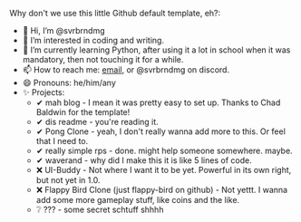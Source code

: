 Why don't we use this little Github default template, eh?:
- 👋 Hi, I’m @svrbrndmg
- 👀 I’m interested in coding and writing.
- 🌱 I’m currently learning Python, after using it a lot in school when it was mandatory, then not touching it for a while.
- 📫 How to reach me: [email](mailto:svrbrndmg@proton.me), or @svrbrndmg on discord.
- 😄 Pronouns: he/him/any
- ✨ Projects:
     - ✔ mah blog - I mean it was pretty easy to set up. Thanks to Chad Baldwin for the template!
     - ✔ dis readme - you're reading it.
     - ✔ Pong Clone - yeah, I don't really wanna add more to this. Or feel that I need to.
     - ✔ really simple rps - done. might help someone somewhere. maybe.
     - ✔ waverand - why did I make this it is like 5 lines of code.
     - ❌ UI-Buddy - Not where I want it to be yet. Powerful in its own right, but not yet in 1.0.
     - ❌ Flappy Bird Clone (just flappy-bird on github)  - Not yettt. I wanna add some more gameplay stuff, like coins and the like.
     - ❔ ??? - some secret schtuff shhhh
